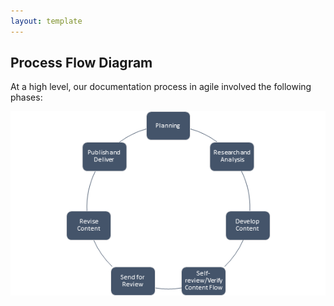 ```yaml
---
layout: template
---
```


## Process Flow Diagram

At a high level, our documentation process in agile involved the following phases:

![Doc Process in Agile](Process.png)

